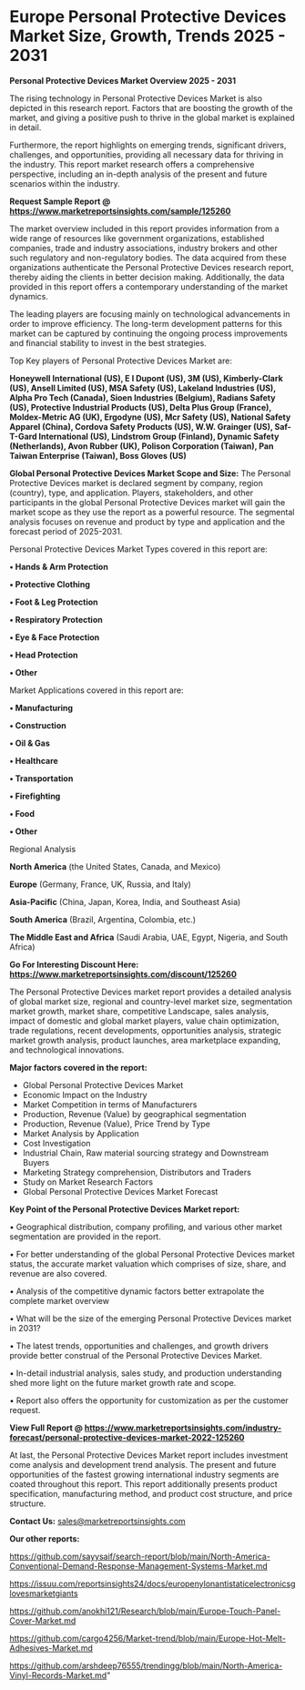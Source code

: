  # Europe Personal Protective Devices Market Size, Growth, Trends 2025 - 2031

<Strong> Personal Protective Devices Market Overview 2025 - 2031</strong>

The rising technology in Personal Protective Devices Market is also depicted in this research report. Factors that are boosting the growth of the market, and giving a positive push to thrive in the global market is explained in detail.

Furthermore, the report highlights on emerging trends, significant drivers, challenges, and opportunities, providing all necessary data for thriving in the industry. This report market research offers a comprehensive perspective, including an in-depth analysis of the present and future scenarios within the industry.

<strong>Request Sample Report @ <a href=https://www.marketreportsinsights.com/sample/125260>https://www.marketreportsinsights.com/sample/125260</a></strong>

The market overview included in this report provides information from a wide range of resources like government organizations, established companies, trade and industry associations, industry brokers and other such regulatory and non-regulatory bodies. The data acquired from these organizations authenticate the Personal Protective Devices research report, thereby aiding the clients in better decision making. Additionally, the data provided in this report offers a contemporary understanding of the market dynamics.

The leading players are focusing mainly on technological advancements in order to improve efficiency. The long-term development patterns for this market can be captured by continuing the ongoing process improvements and financial stability to invest in the best strategies.

Top Key players of Personal Protective Devices Market are:

<strong>Honeywell International (US), E I Dupont (US), 3M (US), Kimberly-Clark (US), Ansell Limited (US), MSA Safety (US), Lakeland Industries (US), Alpha Pro Tech (Canada), Sioen Industries (Belgium), Radians Safety (US), Protective Industrial Products (US), Delta Plus Group (France), Moldex-Metric AG (UK), Ergodyne (US), Mcr Safety (US), National Safety Apparel (China), Cordova Safety Products (US), W.W. Grainger (US), Saf-T-Gard International (US), Lindstrom Group (Finland), Dynamic Safety (Netherlands), Avon Rubber (UK), Polison Corporation (Taiwan), Pan Taiwan Enterprise (Taiwan), Boss Gloves (US)</strong>

<strong><b>Global Personal Protective Devices Market Scope and Size:</b></strong>
The Personal Protective Devices market is declared segment by company, region (country), type, and application. Players, stakeholders, and other participants in the global Personal Protective Devices market will gain the market scope as they use the report as a powerful resource. The segmental analysis focuses on revenue and product by type and application and the forecast period of 2025-2031.

Personal Protective Devices Market Types covered in this report are:

<strong>• Hands & Arm Protection

• Protective Clothing

• Foot & Leg Protection

• Respiratory Protection

• Eye & Face Protection

• Head Protection

• Other</strong>

Market Applications covered in this report are:

<strong>• Manufacturing

• Construction

• Oil & Gas

• Healthcare

• Transportation

• Firefighting

• Food

• Other</strong> 

Regional Analysis

<strong>North America</strong> (the United States, Canada, and Mexico)

<strong>Europe</strong> (Germany, France, UK, Russia, and Italy)

<strong>Asia-Pacific</strong> (China, Japan, Korea, India, and Southeast Asia)

<strong>South America</strong> (Brazil, Argentina, Colombia, etc.)

<strong>The Middle East and Africa</strong> (Saudi Arabia, UAE, Egypt, Nigeria, and South Africa)

<strong>Go For Interesting Discount Here: <a href=https://www.marketreportsinsights.com/discount/125260>https://www.marketreportsinsights.com/discount/125260</a></strong>

The Personal Protective Devices market report provides a detailed analysis of global market size, regional and country-level market size, segmentation market growth, market share, competitive Landscape, sales analysis, impact of domestic and global market players, value chain optimization, trade regulations, recent developments, opportunities analysis, strategic market growth analysis, product launches, area marketplace expanding, and technological innovations.

<strong><b>Major factors covered in the report:</b></strong>
<ul>
  <li>Global Personal Protective Devices Market </li>
  <li>Economic Impact on the Industry</li>
  <li>Market Competition in terms of Manufacturers</li>
  <li>Production, Revenue (Value) by geographical segmentation</li>
  <li>Production, Revenue (Value), Price Trend by Type</li>
  <li>Market Analysis by Application</li>
  <li>Cost Investigation</li>
  <li>Industrial Chain, Raw material sourcing strategy and Downstream Buyers</li>
  <li>Marketing Strategy comprehension, Distributors and Traders</li>
  <li>Study on Market Research Factors</li>
  <li>Global Personal Protective Devices Market Forecast</li>
</ul>

<strong><b>Key Point of the Personal Protective Devices Market report:</b></strong>

• Geographical distribution, company profiling, and various other market segmentation are provided in the report.

• For better understanding of the global Personal Protective Devices market status, the accurate market valuation which comprises of size, share, and revenue are also covered.

• Analysis of the competitive dynamic factors better extrapolate the complete market overview

• What will be the size of the emerging Personal Protective Devices market in 2031?

• The latest trends, opportunities and challenges, and growth drivers provide better construal of the Personal Protective Devices Market.

• In-detail industrial analysis, sales study, and production understanding shed more light on the future market growth rate and scope.

• Report also offers the opportunity for customization as per the customer request.

<strong><b>View Full Report @ <a href=https://www.marketreportsinsights.com/industry-forecast/personal-protective-devices-market-2022-125260>https://www.marketreportsinsights.com/industry-forecast/personal-protective-devices-market-2022-125260</a></b></strong>


At last, the Personal Protective Devices Market report includes investment come analysis and development trend analysis. The present and future opportunities of the fastest growing international industry segments are coated throughout this report. This report additionally presents product specification, manufacturing method, and product cost structure, and price structure.

<strong>Contact Us:</strong>
sales@marketreportsinsights.com

<strong>Our other reports:</strong>

<a href=https://github.com/sayysaif/search-report/blob/main/North-America-Conventional-Demand-Response-Management-Systems-Market.md>https://github.com/sayysaif/search-report/blob/main/North-America-Conventional-Demand-Response-Management-Systems-Market.md</a>

<a href=https://issuu.com/reportsinsights24/docs/europenylonantistaticelectronicsglovesmarketgiants>https://issuu.com/reportsinsights24/docs/europenylonantistaticelectronicsglovesmarketgiants</a>

<a href=https://github.com/anokhi121/Research/blob/main/Europe-Touch-Panel-Cover-Market.md>https://github.com/anokhi121/Research/blob/main/Europe-Touch-Panel-Cover-Market.md</a>

<a href=https://github.com/cargo4256/Market-trend/blob/main/Europe-Hot-Melt-Adhesives-Market.md>https://github.com/cargo4256/Market-trend/blob/main/Europe-Hot-Melt-Adhesives-Market.md</a>

<a href=https://github.com/arshdeep76555/trendingg/blob/main/North-America-Vinyl-Records-Market.md>https://github.com/arshdeep76555/trendingg/blob/main/North-America-Vinyl-Records-Market.md</a>"
